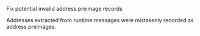 Fix potential invalid address preimage records

Addresses extracted from runtime messages were mistakenly recorded as
address preimages.

